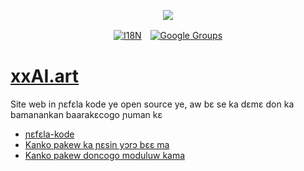 <p align="center"><a href="https://wac.tax"><img src="https://cdn.jsdelivr.net/gh/wactax/img/logo.svg"/></a></p><p align="center"><a href="https://github.com/wactax/wac.tax/blob/main/doc/README.md#readme"><img alt="I18N" src="https://cdn.jsdelivr.net/gh/wactax/img/t.svg"/></a>　<a href="https://groups.google.com/u/2/g/wactax"><img alt="Google Groups" src="https://cdn.jsdelivr.net/gh/wactax/img/g-groups.svg"/></a></p>

# [xxAI.art](https://xxAI.art)

Site web in ɲɛfɛla kode ye open source ye, aw bɛ se ka dɛmɛ don ka bamanankan baarakɛcogo ɲuman kɛ

* [ɲɛfɛla-kode](https://github.com/xxai-art/web)
* [Kanko pakew ka ɲɛsin yɔrɔ bɛɛ ma](https://github.com/xxai-art/web/tree/main/i18n)
* [Kanko pakew doncogo moduluw kama](https://github.com/wacpkg/user/tree/main/ui.i18n)

